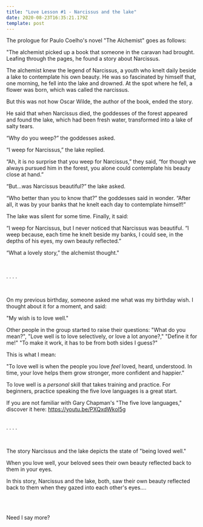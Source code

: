 ```yaml
---
title: "Love Lesson #1 - Narcissus and the lake"
date: 2020-08-23T16:35:21.179Z
template: post
---
```

The prologue for Paulo Coelho's novel "The Alchemist" goes as follows: 

"The alchemist picked up a book that someone in the caravan had brought. Leafing through the pages, he found a story about Narcissus.

The alchemist knew the legend of Narcissus, a youth who knelt daily beside a lake to contemplate his own beauty. He was so fascinated by himself that, one morning, he fell into the lake and drowned. At the spot where he fell, a flower was born, which was called the narcissus.

But this was not how Oscar Wilde, the author of the book, ended the story.

He said that when Narcissus died, the goddesses of the forest appeared and found the lake, which had been fresh water, transformed into a lake of salty tears.

“Why do you weep?” the goddesses asked.

“I weep for Narcissus,” the lake replied.

“Ah, it is no surprise that you weep for Narcissus,” they said, “for though we always pursued him in the forest, you alone could contemplate his beauty close at hand.”

“But…was Narcissus beautiful?” the lake asked.

“Who better than you to know that?” the goddesses said in wonder. “After all, it was by your banks that he knelt each day to contemplate himself!”

The lake was silent for some time. Finally, it said:

“I weep for Narcissus, but I never noticed that Narcissus was beautiful.
“I weep because, each time he knelt beside my banks, I could see, in the depths of his eyes, my own beauty reflected.”

“What a lovely story,” the alchemist thought."

 <br>

. . . .

 <br>

On my previous birthday, someone asked me what was my birthday wish. I thought about it for a moment, and said:



"My wish is to love well."



Other people in the group started to raise their questions: "What do you mean?", "Love well is to love selectively, or love a lot anyone?," "Define it for me!" "To make it work, it has to be from both sides I guess?"



This is what I mean:



"To love well is when the people you love <i>feel</i>  loved, heard, understood. In time, your love helps them grow stronger, more confident and happier."



To love well is a <i>personal </i>skill that takes training and practice. For beginners, practice speaking the five love languages is a great start.



If you are not familiar with Gary Chapman's "The five love languages," discover it here: <https://youtu.be/PXQxdWkol5g>\
 <br>

. . . .

 <br>

The story Narcissus and the lake depicts the state of "being loved well."



When you love well, your beloved sees their own beauty reflected back to them in your eyes.



In this story, Narcissus and the lake, both, saw their own beauty reflected back to them when they gazed into each other's eyes....

<br> <br> 

Need I say more?